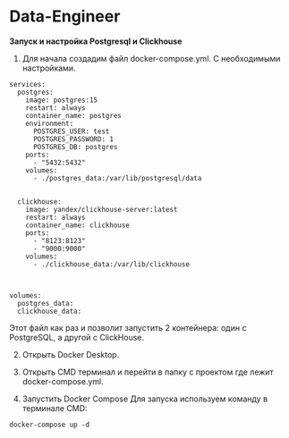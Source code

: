 # Data-Engineer

**Запуск и настройка Postgresql и Clickhouse**

1. Для начала создадим файл docker-compose.yml. С необходимыми настройками.

```
services:
  postgres:
    image: postgres:15
    restart: always
    container_name: postgres
    environment:
      POSTGRES_USER: test
      POSTGRES_PASSWORD: 1
      POSTGRES_DB: postgres
    ports:
      - "5432:5432"
    volumes:
      - ./postgres_data:/var/lib/postgresql/data
      

  clickhouse:
    image: yandex/clickhouse-server:latest
    restart: always
    container_name: clickhouse
    ports:
      - "8123:8123"
      - "9000:9000"
    volumes:
      - ./clickhouse_data:/var/lib/clickhouse
      


volumes:
  postgres_data:
  clickhouse_data:
```

Этот файл как раз и позволит запустить 2 контейнера: один с PostgreSQL, а другой с ClickHouse.

2. Открыть Docker Desktop.

3. Открыть CMD терминал и перейти в папку с проектом где лежит docker-compose.yml.

4. Запустить Docker Compose
Для запуска используем команду в терминале CMD:

```
docker-compose up -d
```
